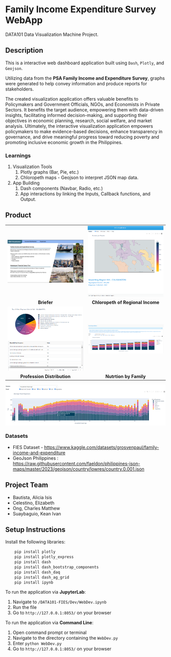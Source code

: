 # Family Income Expenditure Survey WebApp
DATA101 Data Visualization Machine Project. 

## Description
This is a interactive web dashboard application built using `Dash`, `Plotly`, and `Geojson`.

Utilizing data from the **PSA Family Income and Expenditure Survey**, graphs were generated to help convey information and produce reports for stakeholders. 

The created visualization application offers valuable benefits to Policymakers and Government Officials, NGOs, and Economists in Private Sectors. It benefits the target audience, empowering them with data-driven insights, facilitating informed decision-making, and supporting their objectives in economic planning, research, social welfare, and market analysis. Ultimately, the interactive visualization application empowers policymakers to make evidence-based decisions, enhance transparency in governance, and drive meaningful progress toward reducing poverty and promoting inclusive economic growth in the Philippines.

### Learnings
1. Visualization Tools
    1. Plotly graphs (Bar, Pie, etc.)
    2. Chloropeth maps - Geojson to interpret JSON map data.
2. App Building
    1. Dash components (Navbar, Radio, etc.)
    2. App interactions by linking the Inputs, Callback functions, and Output. 


## Product
<table width="100%">
    <tr>
        <td width="50%" align="center"><img src="assets/Report/Landing Page.png" alt="Summary" style="max-height: 360px; object-fit: contain;"/></td>
        <td width="50%" align="center"><img src="assets/Report/Chloropeth.png" alt="Income Chloropeth" style="max-height: 360px; object-fit: contain;"/></td>
    </tr>
    <tr>
        <td align = "center"><b>Briefer</b></td>
        <td align = "center"><b>Chloropeth of Regional Income</b></td>
    </tr>
    <tr>
        <td width="50%" align="center"><img src="assets/Report/Employment.png" alt="Employment" style="max-height: 360px; object-fit: contain;"/></td>
        <td width="50%" align="center"><img src="assets/Report/Nutrition by Family.png" alt="Nutrition by Family" style="max-height: 360px; object-fit: contain;"/></td>
    </tr>
    <tr>
        <td align = "center"><b>Profession Distribution</b></td>
        <td align = "center"><b>Nutrtion by Family</b></td>
    </tr>
</table>

<img src="assets/Report/Nutrition by Age.png" alt="Nutrition by Age" align="center"/>



### Datasets
* FIES Dataset - https://www.kaggle.com/datasets/grosvenpaul/family-income-and-expenditure
* GeoJson Philippines : https://raw.githubusercontent.com/faeldon/philippines-json-maps/master/2023/geojson/country/lowres/country.0.001.json


## Project Team
- Bautista, Alicia Isis
- Celestino, Elizabeth
- Ong, Charles Matthew
- Suaybaguio, Kean Ivan

## Setup Instructions
Install the following libraries: 
```
    pip install plotly 
    pip install plotly_express
    pip install dash
    pip install dash_bootstrap_components
    pip install dash_daq
    pip install dash_ag_grid
    pip install ipynb
```

To run the application via **JupyterLab**:  
1. Navigate to `/DATA101-FIES/Dev/WebDev.ipynb`  
2. Run the file  
3. Go to `http://127.0.0.1:8053/` on your browser  


To run the application via **Command Line**:
1. Open command prompt or terminal
2. Navigate to the directory containing the `WebDev.py`
3. Enter `python WebDev.py`
4. Go to `http://127.0.0.1:8053/` on your browser  